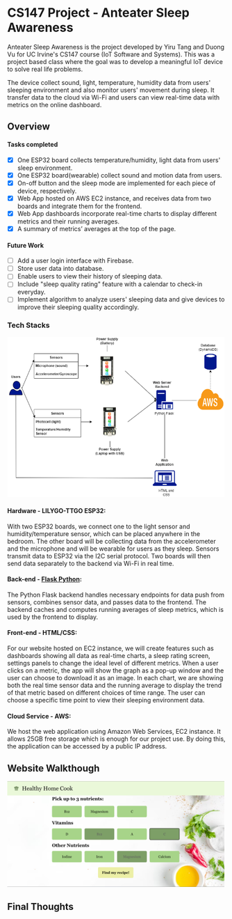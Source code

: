 # CS147 Project - Anteater Sleep Awareness
Anteater Sleep Awareness is the project developed by Yiru Tang and Duong Vu for UC Irvine's CS147 course (IoT Software and Systems). This was a project based class where the goal was to develop a meaningful IoT device to solve real life problems.

The device collect sound, light, temperature, humidity data from users' sleeping environment and also monitor users' movement during sleep. It transfer data to the cloud via Wi-Fi and users can view real-time data with metrics on the online dashboard.

## Overview

#### Tasks completed

- [x] One ESP32 board collects temperature/humidity, light data from users' sleep environment.
- [x] One ESP32 board(wearable) collect sound and motion data from users.
- [x] On-off button and the sleep mode are implemented for each piece of device, respectively.
- [x] Web App hosted on AWS EC2 instance, and receives data from two boards and integrate them for the frontend.
- [x] Web App dashboards incorporate real-time charts to display different metrics and their running averages.
- [x] A summary of metrics’ averages at the top of the page.

#### Future Work

- [ ] Add a user login interface with Firebase.
- [ ] Store user data into database.
- [ ] Enable users to view their history of sleeping data.
- [ ] Include "sleep quality rating" feature with a calendar to check-in everyday.
- [ ] Implement algorithm to analyze users' sleeping data and give devices to improve their sleeping quality accordingly.

### Tech Stacks

<img src="https://github.com/duonghv1/cs147_project/blob/master/view/CS147FinalProject.drawio.png" width=500><br>

#### **Hardware - LILYGO-TTGO ESP32:**
With two ESP32 boards, we connect one to the light sensor and humidity/temperature sensor, which can be placed anywhere in the bedroom. The other board will be collecting data from the accelerometer and the microphone and will be wearable for users as they sleep. Sensors transmit data to ESP32 via the I2C serial protocol. Two boards will then send data separately to the backend via Wi-Fi in real time. 

#### **Back-end - [Flask Python](https://flask.palletsprojects.com/en/2.0.x/installation/):**
The Python Flask backend handles necessary endpoints for data push from sensors, combines sensor data, and passes data to the frontend. The backend caches and computes running averages of sleep metrics, which is used by the frontend to display. 

#### **Front-end - HTML/CSS:**
For our website hosted on EC2 instance, we will create features such as dashboards showing all data as real-time charts, a sleep rating screen, settings panels to change the ideal level of different metrics. When a user clicks on a metric, the app will show the graph as a pop-up window and the user can choose to download it as an image. In each chart, we are showing both the real time sensor data and the running average to display the trend of that metric based on different choices of time range. The user can choose a specific time point to view their sleeping environment data. 

#### **Cloud Service - AWS:**
We host the web application using Amazon Web Services, EC2 instance. It allows 25GB free storage which is enough for our project use. By doing this, the application can be accessed by a public IP address.


## Website Walkthough

<img src="https://github.com/duonghv1/healthy_home_cook/blob/main/visualization/image2.png" width=500><br>

## Final Thoughts
